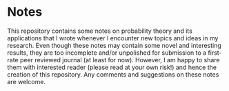 # Notes

This repository contains some notes on probability theory and its applications that I wrote whenever I encounter new topics and ideas in my research. Even though these notes may contain some novel and interesting results, they are too incomplete and/or unpolished for submission to a first-rate peer reviewed journal (at least for now). However, I am happy to share them with interested reader (please read at your own risk!) and hence the creation of this repository. Any comments and suggestions on these notes are welcome. 
